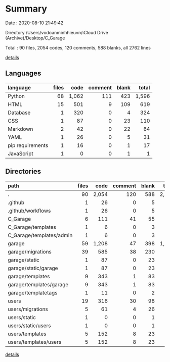 # Summary

Date : 2020-08-10 21:49:42

Directory /Users/vodoanminhhieuvn/iCloud Drive (Archive)/Desktop/C_Garage

Total : 90 files,  2054 codes, 120 comments, 588 blanks, all 2762 lines

[details](details.md)

## Languages
| language | files | code | comment | blank | total |
| :--- | ---: | ---: | ---: | ---: | ---: |
| Python | 68 | 1,062 | 111 | 423 | 1,596 |
| HTML | 15 | 501 | 9 | 109 | 619 |
| Database | 1 | 320 | 0 | 4 | 324 |
| CSS | 1 | 87 | 0 | 23 | 110 |
| Markdown | 2 | 42 | 0 | 22 | 64 |
| YAML | 1 | 26 | 0 | 5 | 31 |
| pip requirements | 1 | 16 | 0 | 1 | 17 |
| JavaScript | 1 | 0 | 0 | 1 | 1 |

## Directories
| path | files | code | comment | blank | total |
| :--- | ---: | ---: | ---: | ---: | ---: |
| . | 90 | 2,054 | 120 | 588 | 2,762 |
| .github | 1 | 26 | 0 | 5 | 31 |
| .github/workflows | 1 | 26 | 0 | 5 | 31 |
| C_Garage | 6 | 111 | 41 | 55 | 207 |
| C_Garage/templates | 1 | 6 | 0 | 3 | 9 |
| C_Garage/templates/admin | 1 | 6 | 0 | 3 | 9 |
| garage | 59 | 1,208 | 47 | 398 | 1,653 |
| garage/migrations | 39 | 585 | 38 | 230 | 853 |
| garage/static | 1 | 87 | 0 | 23 | 110 |
| garage/static/garage | 1 | 87 | 0 | 23 | 110 |
| garage/templates | 9 | 343 | 1 | 83 | 427 |
| garage/templates/garage | 9 | 343 | 1 | 83 | 427 |
| garage/templatetags | 1 | 11 | 0 | 2 | 13 |
| users | 19 | 316 | 30 | 98 | 444 |
| users/migrations | 5 | 61 | 4 | 26 | 91 |
| users/static | 1 | 0 | 0 | 1 | 1 |
| users/static/users | 1 | 0 | 0 | 1 | 1 |
| users/templates | 5 | 152 | 8 | 23 | 183 |
| users/templates/users | 5 | 152 | 8 | 23 | 183 |

[details](details.md)